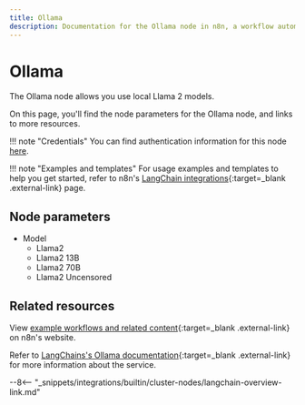 ```yaml
---
title: Ollama
description: Documentation for the Ollama node in n8n, a workflow automation platform. Includes details of operations and configuration, and links to examples and credentials information.
---
```


# Ollama

The Ollama node allows you use local Llama 2 models.

On this page, you'll find the node parameters for the Ollama node, and links to more resources.

!!! note "Credentials"
    You can find authentication information for this node [here](/integrations/builtin/credentials/ollama/).

!!! note "Examples and templates"
	For usage examples and templates to help you get started, refer to n8n's [LangChain integrations](https://n8n.io/integrations/langchain/){:target=_blank .external-link} page.
	
## Node parameters

* Model
	* Llama2
	* Llama2 13B
	* Llama2 70B
	* Llama2 Uncensored

## Related resources

View [example workflows and related content](https://n8n.io/integrations/langchain/){:target=_blank .external-link} on n8n's website.

Refer to [LangChains's Ollama documentation](https://js.langchain.com/docs/modules/model_io/models/llms/integrations/ollama){:target=_blank .external-link} for more information about the service.

--8<-- "_snippets/integrations/builtin/cluster-nodes/langchain-overview-link.md"
